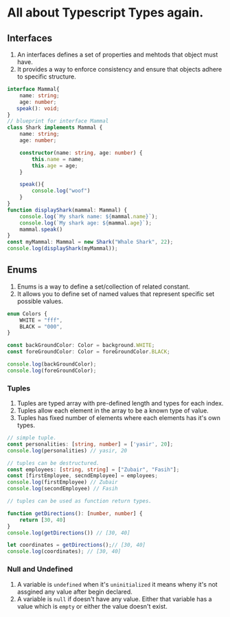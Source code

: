 # All about Typescript Types again.


## Interfaces

1. An interfaces defines a set of properties and mehtods that object must have.
2. It provides a way to enforce consistency and ensure that objects adhere to specific structure.

```typescript
interface Mammal{
    name: string;
    age: number;
   speak(): void;
}
// blueprint for interface Mammal
class Shark implements Mammal {
    name: string;
    age: number;

    constructor(name: string, age: number) {
        this.name = name;
        this.age = age;
    }

    speak(){
        console.log("woof")
    }
}
function displayShark(mammal: Mammal) {
    console.log(`My shark name: ${mammal.name}`);
    console.log(`My shark age: ${mammal.age}`);
    mammal.speak()
}
const myMammal: Mammal = new Shark("Whale Shark", 22);
console.log(displayShark(myMammal));
```


## Enums

1. Enums is a way to define a set/collection of related constant.
2. It allows you to define set of named values that represent specific set possible values.

```typescript
enum Colors {
    WHITE = "fff",
    BLACK = "000",
}

const backGroundColor: Color = background.WHITE;
const foreGroundColor: Color = foreGroundColor.BLACK;

console.log(backGroundColor);
console.log(foreGroundColor);
```

### Tuples

1. Tuples are typed array with pre-defined length and types for each index.
2. Tuples allow each element in the array to be a known type of value.
3. Tuples has fixed number of elements where each elements has it's own types.

```typescript
// simple tuple.
const personalities: [string, number] = ['yasir', 20];
console.log(personalities) // yasir, 20

// tuples can be destructured.
const employees: [string, string] = ["Zubair", "Fasih"];
const [firstEmployee, secndEmployee] = employees;
console.log(firstEmployee) // Zubair
console.log(secondEmployee) // Fasih

// tuples can be used as function return types.

function getDirections(): [number, number] {
    return [30, 40]
}
console.log(getDirections()) // [30, 40]

let coordinates = getDirections();// [30, 40] 
console.log(coordinates); // [30, 40] 
```


### Null and Undefined
 
1. A variable is `undefined` when it's `uninitialized` it means wheny it's not assgined any value after begin declared. 
2. A variable is `null` if doesn't have any value. Either that variable has a value which is `empty` or either the value doesn't exist.

